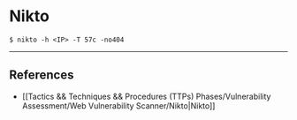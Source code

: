 # Nikto

`$ nikto -h <IP> -T 57c -no404`

---
## References

- [[Tactics && Techniques && Procedures (TTPs) Phases/Vulnerability Assessment/Web Vulnerability Scanner/Nikto|Nikto]]